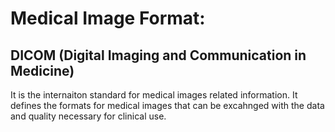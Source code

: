 # Medical Image Format:

## DICOM (Digital Imaging and Communication in Medicine)
  
  It is the internaiton standard for medical images related information. It defines the formats for medical images that can be excahnged with the data and quality necessary for clinical use.
